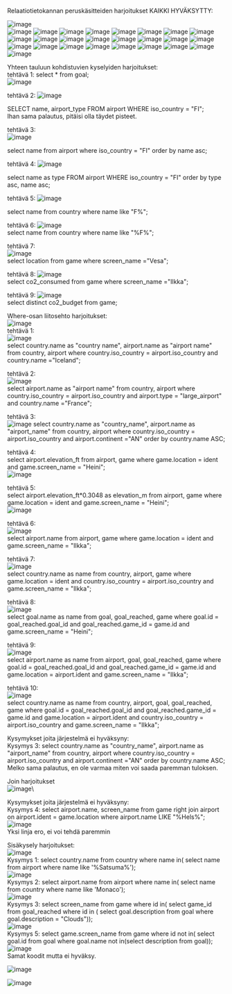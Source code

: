 Relaatiotietokannan peruskäsitteiden harjoitukset KAIKKI HYVÄKSYTTY:

![image](https://github.com/user-attachments/assets/f47fda4d-5346-4ae0-98df-46a556412db6)  
![image](https://github.com/user-attachments/assets/7dee9049-7a3d-4394-8cb9-3e0b95e6b234)
![image](https://github.com/user-attachments/assets/473a3f4d-0731-42c1-98cc-a01afe3659fc)
![image](https://github.com/user-attachments/assets/205c0d41-7166-4653-99fa-ecd583b4d8f6)
![image](https://github.com/user-attachments/assets/69958bdb-f560-4dc6-a999-676652029534)
![image](https://github.com/user-attachments/assets/386d40c9-f31b-46be-9e18-d9fe058fa5b7)
![image](https://github.com/user-attachments/assets/cb41ed04-469e-458f-aa60-d1eae828098e)
![image](https://github.com/user-attachments/assets/817492a5-2c76-4d89-b07c-4ccaa90dd258)
![image](https://github.com/user-attachments/assets/9815694f-370c-452c-9e05-a7e82a344818)
![image](https://github.com/user-attachments/assets/47bbd369-02d0-450a-ad6d-df1cc945cac2)
![image](https://github.com/user-attachments/assets/5d62a2ef-041a-494b-a3e3-9ad8f18b8cb8)
![image](https://github.com/user-attachments/assets/3fc47793-911e-4e05-937d-0107209c61a5)
![image](https://github.com/user-attachments/assets/19be4666-f319-434f-82eb-bc952620bc8b)
![image](https://github.com/user-attachments/assets/bba6484a-2f0d-419f-9c97-9bb55fc2e72a)
![image](https://github.com/user-attachments/assets/40601c0d-c6dc-46b9-bbb7-0b10140c8bc1)
![image](https://github.com/user-attachments/assets/34d36500-650d-49e7-a8ca-17a8e581aad0)
![image](https://github.com/user-attachments/assets/1c6878cb-38e3-406d-adff-2f02aee979ed)
![image](https://github.com/user-attachments/assets/7a08241d-5c2e-4885-a0ec-200f39b3c159)
![image](https://github.com/user-attachments/assets/c679a585-130f-43aa-9817-f630a1fe8d0e)
![image](https://github.com/user-attachments/assets/98c3660b-0774-4922-aa21-916f2e1173cc)
![image](https://github.com/user-attachments/assets/57b0b81e-f824-42f7-a163-0de858f039b1)
![image](https://github.com/user-attachments/assets/d9721225-f130-40c2-8f6d-824f80f45c7a)
![image](https://github.com/user-attachments/assets/2d5acce8-7a0b-48f3-a891-0dcdc38f2763)
![image](https://github.com/user-attachments/assets/2a5d7869-8324-479e-8b0c-0b74417aaae6)
![image](https://github.com/user-attachments/assets/033846bc-1d77-4218-9eb6-e4e33adbed69)
![image](https://github.com/user-attachments/assets/b18ef81b-11a6-4805-b6a9-3399355e1d93)


Yhteen tauluun kohdistuvien kyselyiden harjoitukset:  
tehtävä 1: select * from goal;  
![image](https://github.com/user-attachments/assets/dc552241-f401-4e0f-b4cb-6ea863247cfc)  


tehtävä 2: 
![image](https://github.com/user-attachments/assets/944ab313-df72-4e9e-853a-64482e893ee0)  

SELECT name, airport_type FROM airport WHERE iso_country = "FI";  
Ihan sama palautus, pitäisi olla täydet pisteet.  

tehtävä 3:  
![image](https://github.com/user-attachments/assets/62a4a0d0-6792-4728-8514-e20c98997a37)  

select name from airport where iso_country = "FI" order by name asc;

tehtävä 4:
![image](https://github.com/user-attachments/assets/eba2d42b-515a-4b4d-87ec-9f81acbc35f4)  

select name as type FROM airport WHERE iso_country = "FI" order by type asc, name asc;

tehtävä 5: 
![image](https://github.com/user-attachments/assets/d6083dee-afbb-43b1-9feb-b984487749e6)  

select name from country where name like "F%";  

tehtävä 6: 
![image](https://github.com/user-attachments/assets/d52bda0c-225f-4aaa-a76c-5d3323f69aa5)  
select name from country where name like "%F%";  

tehtävä 7:  
![image](https://github.com/user-attachments/assets/1457f4db-7465-4fe0-82e1-230963987561)  
select location from game where screen_name ="Vesa";  


tehtävä 8:
![image](https://github.com/user-attachments/assets/1645c56a-77df-4b34-b9d5-d7378715b654)  
select co2_consumed from game where screen_name ="Ilkka";  


tehtävä 9:
![image](https://github.com/user-attachments/assets/bb97069b-d603-456e-a89c-b954de02a5c3)  
select distinct co2_budget from game;  


Where-osan liitosehto harjoitukset:  
![image](https://github.com/user-attachments/assets/d10247d8-2f31-435f-b126-e7a68b26d64c)  
tehtävä 1:  
![image](https://github.com/user-attachments/assets/1d94b3b2-c1f5-43a5-abb5-3378ce7cd795)  
select country.name as "country name", airport.name as "airport name" from country, airport where country.iso_country = airport.iso_country and country.name ="Iceland";  

tehtävä 2:  
![image](https://github.com/user-attachments/assets/41f00011-256e-446e-a638-dbe624d6469c)  
select airport.name as "airport name" from country, airport where country.iso_country = airport.iso_country and airport.type = "large_airport" and country.name ="France";

tehtävä 3:  
![image](https://github.com/user-attachments/assets/c6ed592e-0033-4c14-b905-178492da93cd)
select country.name as "country_name", airport.name as "airport_name" from country, airport where country.iso_country = airport.iso_country and airport.continent ="AN" order by country.name ASC;

tehtävä 4:  
select airport.elevation_ft from airport, game where game.location = ident and game.screen_name = "Heini";  
![image](https://github.com/user-attachments/assets/d92950be-fd77-46f9-8c2a-05de787b0b50)  

tehtävä 5:  
select airport.elevation_ft*0.3048 as elevation_m from airport, game where game.location = ident and game.screen_name = "Heini";  
![image](https://github.com/user-attachments/assets/873d4e23-8827-4a61-b068-462ed611588c)  

tehtävä 6:  
![image](https://github.com/user-attachments/assets/79edf998-773c-4d7f-8a93-5142fe6f31aa)  
select airport.name from airport, game where game.location = ident and game.screen_name = "Ilkka";  

tehtävä 7:  
![image](https://github.com/user-attachments/assets/c2768a36-32e8-41ef-b8f5-16273389e067)  
select country.name as name from country, airport, game where game.location = ident and country.iso_country = airport.iso_country and game.screen_name = "Ilkka";

tehtävä 8:  
![image](https://github.com/user-attachments/assets/67baf034-cc07-4a7f-93d3-d782405d6e61)  
select goal.name as name from goal, goal_reached, game where goal.id = goal_reached.goal_id and goal_reached.game_id = game.id and game.screen_name = "Heini";  

tehtävä 9:  
![image](https://github.com/user-attachments/assets/bb3b2f5b-240c-4263-b9a8-b8428692e90e)  
select airport.name as name from airport, goal, goal_reached, game where goal.id = goal_reached.goal_id and goal_reached.game_id = game.id and game.location = airport.ident and game.screen_name = "Ilkka";  

tehtävä 10:  
![image](https://github.com/user-attachments/assets/1a578a8f-9dec-4b3a-91c4-16fc5fa63a44)  
select country.name as name from country, airport, goal, goal_reached, game where goal.id = goal_reached.goal_id and goal_reached.game_id = game.id and game.location = airport.ident and country.iso_country = airport.iso_country and game.screen_name = "Ilkka";  



Kysymykset joita järjestelmä ei hyväksyny:  \
Kysymys 3: select country.name as "country_name", airport.name as "airport_name" from country, airport where country.iso_country = airport.iso_country and airport.continent ="AN" order by country.name ASC;  
Melko sama palautus, en ole varmaa miten voi saada paremman tuloksen.  

Join harjoitukset  
![image](https://github.com/user-attachments/assets/69554717-3300-4b04-8ff9-9b84239ccbaf)\

Kysymykset joita järjestelmä ei hyväksyny:  
Kysymys 4: select airport.name, screen_name from game right join airport on airport.ident = game.location where airport.name LIKE "%Hels%";  
![image](https://github.com/user-attachments/assets/2166583e-e1c9-4bd7-af91-57d865842e1c)  
Yksi linja ero, ei voi tehdä paremmin  

Sisäkysely harjoitukset:  
![image](https://github.com/user-attachments/assets/b23df9ea-5ab0-42ef-a40c-29abea74e427)   
Kysymys 1: select country.name from country where name in( select name from airport where name like '%Satsuma%');   
![image](https://github.com/user-attachments/assets/5852a106-fb56-41e6-b8fb-a0bbb66004c0)    
Kysymys 2: select airport.name from airport where name in( select name from country where name like 'Monaco');   
![image](https://github.com/user-attachments/assets/24c600d7-0627-4b08-83ee-9c0dfc4e4d5b)   
Kysymys 3: select screen_name from game where id in( select game_id from goal_reached where id in ( select goal.description from goal where goal.description = "Clouds"));   
![image](https://github.com/user-attachments/assets/7f3fb7be-ddae-471c-8ff1-3be5f4fc3a78)   
Kysymys 5: select game.screen_name from game where id not in( select goal.id from goal where goal.name not in(select description from goal));    
![image](https://github.com/user-attachments/assets/76886558-bf53-4d68-93bb-ced44342106a)   
Samat koodit mutta ei hyväksy.    


![image](https://github.com/user-attachments/assets/b933980d-afc8-4dc2-b176-e25294731420)  

![image](https://github.com/user-attachments/assets/2725f803-268f-4a93-a27b-02e7358ff957)



